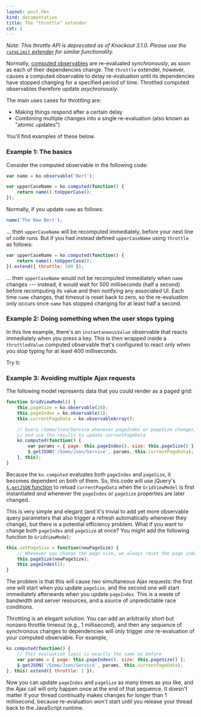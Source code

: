 ```yaml
---
layout: post.hbs
kind: documentation
title: The "throttle" extender
cat: 2
---
```


*Note: This throttle API is deprecated as of Knockout 3.1.0. Please use the [`rateLimit` extender](#rateLimit-observable) for similar functionality.*

Normally, [computed observables](#computedObservables) are re-evaluated *synchronously*, as soon as each of their dependencies change. The `throttle` extender, however, causes a computed observable to delay re-evaluation until its dependencies have stopped changing for a specified period of time. Throttled computed observables therefore update *asychronously*.

The main uses cases for throttling are:

 * Making things respond after a certain delay
 * Combining multiple changes into a single re-evaluation (also known as "atomic updates")

You'll find examples of these below.

### Example 1: The basics

Consider the computed observable in the following code:

```javascript
var name = ko.observable('Bert');

var upperCaseName = ko.computed(function() {
    return name().toUpperCase();
});
```

Normally, if you update `name` as follows:

```javascript
name('The New Bert');
```

... then `upperCaseName` will be recomputed immediately, before your next line of code runs. But if you had instead defined `upperCaseName` using `throttle` as follows:

```javascript
var upperCaseName = ko.computed(function() {
    return name().toUpperCase();
}).extend({ throttle: 500 });
```

... then `upperCaseName` would not be recomputed immediately when `name` changes --- instead, it would wait for 500 milliseconds (half a second) before recomputing its value and then notifying any associated UI. Each time `name` changes, that timeout is reset back to zero, so the re-evaluation only occurs once `name` has stopped changing for at least half a second.

### Example 2: Doing something when the user stops typing

In this live example, there's an `instantaneousValue` observable that reacts immediately when you press a key. This is then wrapped inside a `throttledValue` computed observable that's configured to react only when you stop typing for at least 400 milliseconds.

Try it:

<live-example params='id: "throttle-binding"'></live-example>

### Example 3: Avoiding multiple Ajax requests

The following model represents data that you could render as a paged grid:

```javascript
function GridViewModel() {
    this.pageSize = ko.observable(20);
    this.pageIndex = ko.observable(1);
    this.currentPageData = ko.observableArray();

    // Query /Some/Json/Service whenever pageIndex or pageSize changes,
    // and use the results to update currentPageData
    ko.computed(function() {
        var params = { page: this.pageIndex(), size: this.pageSize() };
        $.getJSON('/Some/Json/Service', params, this.currentPageData);
    }, this);
}
```

Because the `ko.computed` evaluates both `pageIndex` and `pageSize`, it becomes dependent on both of them. So, this code will use jQuery's [`$.getJSON` function](http://api.jquery.com/jQuery.getJSON/) to reload `currentPageData` when the `GridViewModel` is first instantiated *and* whenever the `pageIndex` or `pageSize` properties are later changed.

This is very simple and elegant (and it's trivial to add yet more observable query parameters that also trigger a refresh automatically whenever they change), but there is a potential efficiency problem. What if you want to change both `pageIndex` and `pageSize` at once? You might add the following function to `GridViewModel`:

```javascript
this.setPageSize = function(newPageSize) {
    // Whenever you change the page size, we always reset the page index to 1
    this.pageSize(newPageSize);
    this.pageIndex(1);
}
```

The problem is that this will cause *two* simultaneous Ajax requests: the first one will start when you update `pageSize`, and the second one will start immediately afterwards when you update `pageIndex`. This is a waste of bandwidth and server resources, and a source of unpredictable race conditions.

Throttling is an elegant solution. You can add an arbitrarily short but nonzero throttle timeout (e.g., 1 millisecond), and then any sequence of synchronous changes to dependencies will only trigger *one* re-evaluation of your computed observable. For example,

```javascript
ko.computed(function() {
    // This evaluation logic is exactly the same as before
    var params = { page: this.pageIndex(), size: this.pageSize() };
    $.getJSON('/Some/Json/Service', params, this.currentPageData);
}, this).extend({ throttle: 1 });
```

Now you can update `pageIndex` and `pageSize` as many times as you like, and the Ajax call will only happen once at the end of that sequence. It doesn't matter if your thread continually makes changes for longer than 1 millisecond, because re-evaluation won't start until you release your thread back to the JavaScript runtime.
